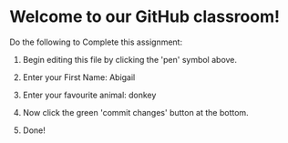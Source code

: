 # Welcome to our GitHub classroom!

Do the following to Complete this assignment:

1. Begin editing this file by clicking the 'pen' symbol above.

2. Enter your First Name: Abigail

3. Enter your favourite animal: donkey

4. Now click the green 'commit changes' button at the bottom.

5. Done!
